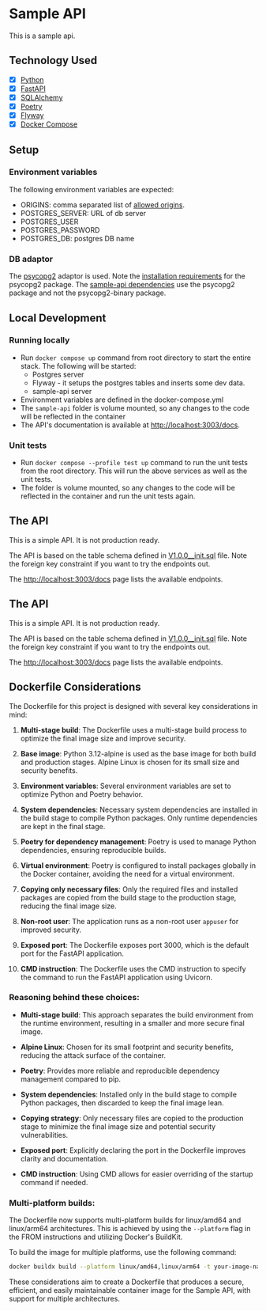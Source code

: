 # Sample API

This is a sample api. 

## Technology Used
- [x] [Python](https://www.python.org)
- [x] [FastAPI](https://fastapi.tiangolo.com)
- [x] [SQLAlchemy](https://www.sqlalchemy.org)
- [x] [Poetry](https://python-poetry.org)
- [x] [Flyway](https://www.red-gate.com/products/flyway/community/)
- [x] [Docker Compose](https://docs.docker.com/compose/install/)

## Setup

### Environment variables

The following environment variables are expected:

- ORIGINS: comma separated list of [allowed origins](https://fastapi.tiangolo.com/tutorial/cors/).
- POSTGRES_SERVER: URL of db server
- POSTGRES_USER
- POSTGRES_PASSWORD
- POSTGRES_DB: postgres DB name

### DB adaptor

The [psycopg2](https://www.psycopg.org) adaptor is used. Note the [installation requirements](https://www.psycopg.org/docs/install.html) for the psycopg2 package. The [sample-api dependencies](pyproject.toml) use the psycopg2 package and not the psycopg2-binary package.
    
## Local Development

### Running locally

- Run `docker compose up` command from root directory to start the entire stack. The following will be started: 
  - Postgres server 
  - Flyway - it setups the postgres tables and inserts some dev data.
  - sample-api server
- Environment variables are defined in the docker-compose.yml
- The `sample-api` folder is volume mounted, so any changes to the code will be reflected in the container 
- The API's documentation is available at [http://localhost:3003/docs](http://localhost:3003/docs).


### Unit tests

- Run `docker compose --profile test up` command to run the unit tests from the root directory. This will run the above services as well as the unit tests.
- The folder is volume mounted, so any changes to the code will be reflected in the container and run the unit tests again.


## The API

This is a simple API. It is not production ready. 

The API is based on the table schema defined in [V1.0.0__init.sql](db/migrations/V1.0.0__init.sql) file. Note the foreign key constraint if you want to try the endpoints out.

The [http://localhost:3003/docs](http://localhost:3003/docs) page lists the available endpoints.

## The API

This is a simple API. It is not production ready. 

The API is based on the table schema defined in [V1.0.0__init.sql](db/migrations/V1.0.0__init.sql) file. Note the foreign key constraint if you want to try the endpoints out.

The [http://localhost:3003/docs](http://localhost:3003/docs) page lists the available endpoints.

## Dockerfile Considerations

The Dockerfile for this project is designed with several key considerations in mind:

1. **Multi-stage build**: The Dockerfile uses a multi-stage build process to optimize the final image size and improve security.

2. **Base image**: Python 3.12-alpine is used as the base image for both build and production stages. Alpine Linux is chosen for its small size and security benefits.

3. **Environment variables**: Several environment variables are set to optimize Python and Poetry behavior.

4. **System dependencies**: Necessary system dependencies are installed in the build stage to compile Python packages. Only runtime dependencies are kept in the final stage.

5. **Poetry for dependency management**: Poetry is used to manage Python dependencies, ensuring reproducible builds.

6. **Virtual environment**: Poetry is configured to install packages globally in the Docker container, avoiding the need for a virtual environment.

7. **Copying only necessary files**: Only the required files and installed packages are copied from the build stage to the production stage, reducing the final image size.

8. **Non-root user**: The application runs as a non-root user `appuser` for improved security.

9. **Exposed port**: The Dockerfile exposes port 3000, which is the default port for the FastAPI application.

10. **CMD instruction**: The Dockerfile uses the CMD instruction to specify the command to run the FastAPI application using Uvicorn.

### Reasoning behind these choices:

- **Multi-stage build**: This approach separates the build environment from the runtime environment, resulting in a smaller and more secure final image.

- **Alpine Linux**: Chosen for its small footprint and security benefits, reducing the attack surface of the container.

- **Poetry**: Provides more reliable and reproducible dependency management compared to pip.

- **System dependencies**: Installed only in the build stage to compile Python packages, then discarded to keep the final image lean.

- **Copying strategy**: Only necessary files are copied to the production stage to minimize the final image size and potential security vulnerabilities.

- **Exposed port**: Explicitly declaring the port in the Dockerfile improves clarity and documentation.

- **CMD instruction**: Using CMD allows for easier overriding of the startup command if needed.



### Multi-platform builds:

The Dockerfile now supports multi-platform builds for linux/amd64 and linux/arm64 architectures. This is achieved by using the `--platform` flag in the FROM instructions and utilizing Docker's BuildKit.

To build the image for multiple platforms, use the following command:

```bash
docker buildx build --platform linux/amd64,linux/arm64 -t your-image-name:tag .
```

These considerations aim to create a Dockerfile that produces a secure, efficient, and easily maintainable container image for the Sample API, with support for multiple architectures.

